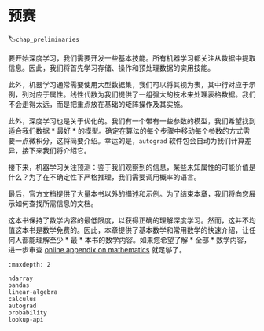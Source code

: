 #  预赛
:label:`chap_preliminaries`

要开始深度学习，我们需要开发一些基本技能。所有机器学习都关注从数据中提取信息。因此，我们将首先学习存储、操作和预处理数据的实用技能。

此外，机器学习通常需要使用大型数据集，我们可以将其视为表，其中行对应于示例，列对应于属性。线性代数为我们提供了一组强大的技术来处理表格数据。我们不会走得太远，而是把重点放在基础的矩阵操作及其实施。

此外，深度学习也是关于优化的。我们有一个带有一些参数的模型，我们希望找到适合我们数据 * 最好 * 的模型。确定在算法的每个步骤中移动每个参数的方式需要一点微积分，这将简要介绍。幸运的是，`autograd` 软件包会自动为我们计算差异，接下来我们将介绍它。

接下来，机器学习关注预测：鉴于我们观察到的信息，某些未知属性的可能价值是什么？为了在不确定性下严格推理，我们需要调用概率的语言。

最后，官方文档提供了大量本书以外的描述和示例。为了结束本章，我们将向您展示如何查找所需信息的文档。

这本书保持了数学内容的最低限度，以获得正确的理解深度学习。然而，这并不均值这本书是数学免费的。因此，本章提供了基本数学和常用数学的快速介绍，让任何人都能理解至少 * 最 * 本书的数学内容。如果您希望了解 * 全部 * 数学内容，进一步审查 [online appendix on mathematics](https://d2l.ai/chapter_appendix-mathematics-for-deep-learning/index.html) 就足够了。

```toc
:maxdepth: 2

ndarray
pandas
linear-algebra
calculus
autograd
probability
lookup-api
```
